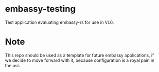 # embassy-testing
Test application evaluating embassy-rs for use in VL6.

# Note
This repo should be used as a template for future embassy applications, if we decide to move forward with it, because configuration is a royal pain in the ass